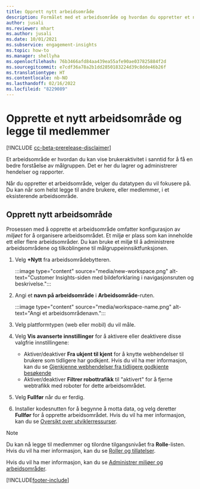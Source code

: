 ```yaml
---
title: Opprett nytt arbeidsområde
description: Formålet med et arbeidsområde og hvordan du oppretter et nytt.
author: jusali
ms.reviewer: mhart
ms.author: jusali
ms.date: 10/01/2021
ms.subservice: engagement-insights
ms.topic: how-to
ms.manager: shellyha
ms.openlocfilehash: 76b3466afd84aa439ea55afe90ae037825884f2d
ms.sourcegitcommit: e7cdf36a78a2b1dd2850183224d39c8dde46b26f
ms.translationtype: HT
ms.contentlocale: nb-NO
ms.lasthandoff: 02/16/2022
ms.locfileid: "8229089"
---
```

# <a name="create-a-new-workspace-and-add-members"></a>Opprette et nytt arbeidsområde og legge til medlemmer

[!INCLUDE [cc-beta-prerelease-disclaimer](includes/cc-beta-prerelease-disclaimer.md)]

Et arbeidsområde er hvordan du kan vise brukeraktivitet i sanntid for å få en bedre forståelse av målgruppen. Det er her du lagrer og administrerer hendelser og rapporter.

Når du oppretter et arbeidsområde, velger du datatypen du vil fokusere på. Du kan når som helst legge til andre brukere, eller medlemmer, i et eksisterende arbeidsområde. 

## <a name="create-a-new-workspace"></a>Opprett nytt arbeidsområde

Prosessen med å opprette et arbeidsområde omfatter konfigurasjon av *miljøet* for å organisere arbeidsområdet. Et miljø er plass som kan inneholde ett eller flere arbeidsområder. Du kan bruke et miljø til å administrere arbeidsområdene og tilkoblingene til målgruppeinnsiktfunksjonen.

1. Velg **+Nytt** fra arbeidsområdebytteren.

   :::image type="content" source="media/new-workspace.png" alt-text="Customer Insights-siden med bildeforklaring i navigasjonsruten og beskrivelse.":::

1. Angi et **navn på arbeidsområde** i **Arbeidsområde**-ruten.

   :::image type="content" source="media/workspace-name.png" alt-text="Angi et arbeidsområdenavn.":::

1. Velg plattformtypen (web eller mobil) du vil måle.

1. Velg **Vis avanserte innstillinger** for å aktivere eller deaktivere disse valgfrie innstillingene:

   - Aktiver/deaktiver **Fra ukjent til kjent** for å knytte webhendelser til brukere som tidligere har godkjent. Hvis du vil ha mer informasjon, kan du se [Gjenkjenne webhendelser fra tidligere godkjente besøkende](unknown-to-known.md)
   - Aktiver/deaktiver **Filtrer robottrafikk** til "aktivert" for å fjerne webtrafikk med roboter for dette arbeidsområdet. 

1. Velg **Fullfør** når du er ferdig. 

1. Installer kodesnutten for å begynne å motta data, og velg deretter **Fullfør** for å opprette arbeidsområdet. Hvis du vil ha mer informasjon, kan du se [Oversikt over utviklerressurser](developer-resources.md).

> [!NOTE]
> Du kan nå legge til medlemmer og tilordne tilgangsnivået fra **Rolle**-listen. Hvis du vil ha mer informasjon, kan du se [Roller og tillatelser](user-roles.md). 

Hvis du vil ha mer informasjon, kan du se [Administrer miljøer og arbeidsområder](manage-environments-workspaces.md).


[!INCLUDE[footer-include](../includes/footer-banner.md)]
